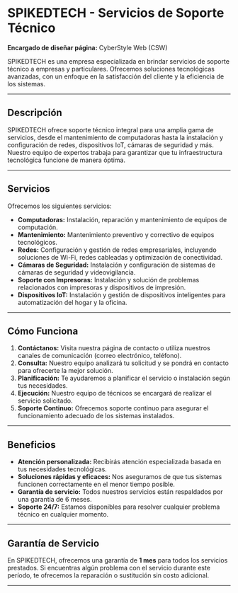 # SPIKEDTECH - Servicios de Soporte Técnico

**Encargado de diseñar página:** CyberStyle Web (CSW)

SPIKEDTECH es una empresa especializada en brindar servicios de soporte técnico a empresas y particulares. Ofrecemos soluciones tecnológicas avanzadas, con un enfoque en la satisfacción del cliente y la eficiencia de los sistemas.

---

## Descripción

SPIKEDTECH ofrece soporte técnico integral para una amplia gama de servicios, desde el mantenimiento de computadoras hasta la instalación y configuración de redes, dispositivos IoT, cámaras de seguridad y más. Nuestro equipo de expertos trabaja para garantizar que tu infraestructura tecnológica funcione de manera óptima.

---

## Servicios

Ofrecemos los siguientes servicios:

- **Computadoras:** Instalación, reparación y mantenimiento de equipos de computación.
- **Mantenimiento:** Mantenimiento preventivo y correctivo de equipos tecnológicos.
- **Redes:** Configuración y gestión de redes empresariales, incluyendo soluciones de Wi-Fi, redes cableadas y optimización de conectividad.
- **Cámaras de Seguridad:** Instalación y configuración de sistemas de cámaras de seguridad y videovigilancia.
- **Soporte con Impresoras:** Instalación y solución de problemas relacionados con impresoras y dispositivos de impresión.
- **Dispositivos IoT:** Instalación y gestión de dispositivos inteligentes para automatización del hogar y la oficina.

---

## Cómo Funciona

1. **Contáctanos:** Visita nuestra página de contacto o utiliza nuestros canales de comunicación (correo electrónico, teléfono).
2. **Consulta:** Nuestro equipo analizará tu solicitud y se pondrá en contacto para ofrecerte la mejor solución.
3. **Planificación:** Te ayudaremos a planificar el servicio o instalación según tus necesidades.
4. **Ejecución:** Nuestro equipo de técnicos se encargará de realizar el servicio solicitado.
5. **Soporte Continuo:** Ofrecemos soporte continuo para asegurar el funcionamiento adecuado de los sistemas instalados.

---

## Beneficios

- **Atención personalizada:** Recibirás atención especializada basada en tus necesidades tecnológicas.
- **Soluciones rápidas y eficaces:** Nos aseguramos de que tus sistemas funcionen correctamente en el menor tiempo posible.
- **Garantía de servicio:** Todos nuestros servicios están respaldados por una garantía de 6 meses.
- **Soporte 24/7:** Estamos disponibles para resolver cualquier problema técnico en cualquier momento.

---

## Garantía de Servicio

En SPIKEDTECH, ofrecemos una garantía de **1 mes** para todos los servicios prestados. Si encuentras algún problema con el servicio durante este período, te ofrecemos la reparación o sustitución sin costo adicional.

---